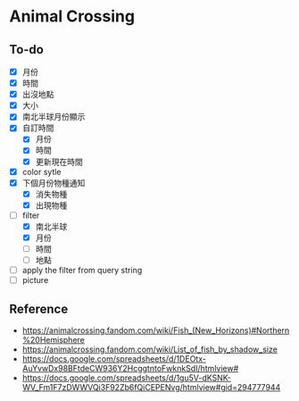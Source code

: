 # Animal Crossing

## To-do

- [x] 月份
- [x] 時間
- [x] 出沒地點
- [x] 大小
- [x] 南北半球月份顯示
- [x] 自訂時間
  - [x] 月份
  - [x] 時間
  - [x] 更新現在時間
- [x] color sytle
- [x] 下個月份物種通知
  - [x] 消失物種
  - [x] 出現物種
- [ ] filter
  - [x] 南北半球
  - [x] 月份
  - [ ] 時間
  - [ ] 地點
- [ ] apply the filter from query string
- [ ] picture

## Reference

- https://animalcrossing.fandom.com/wiki/Fish_(New_Horizons)#Northern%20Hemisphere
- https://animalcrossing.fandom.com/wiki/List_of_fish_by_shadow_size
- https://docs.google.com/spreadsheets/d/1DEOtx-AuYvwDx98BFtdeCW936Y2HcggtntoFwknkSdI/htmlview#
- https://docs.google.com/spreadsheets/d/1gu5V-dKSNK-WV_Fm1F7zDWWVQi3F92Zb6fQiCEPENvg/htmlview#gid=294777944
